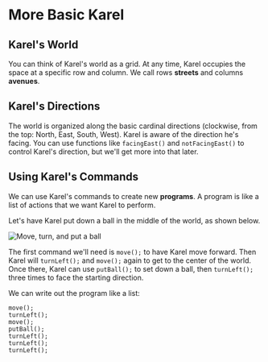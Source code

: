 # More Basic Karel

## Karel's World
You can think of Karel's world as a grid. At any time, Karel occupies the space at a specific row and column. We call rows **streets** and columns **avenues**. 

## Karel's Directions
The world is organized along the basic cardinal directions (clockwise, from the top: North, East, South, West). Karel is aware of the direction he's facing. You can use functions like ``facingEast()`` and ``notFacingEast()`` to control Karel's direction, but we'll get more into that later.

## Using Karel's Commands 
We can use Karel's commands to create new **programs**. A program is like a list of actions that we want Karel to perform.

Let's have Karel put down a ball in the middle of the world, as shown below.

![Move, turn, and put a ball](../static/karel-more-basic-karel.gif)

The first command we'll need is `move();` to have Karel move forward. Then Karel will `turnLeft();` and `move();` again to get to the center of the world. Once there, Karel can use `putBall();` to set down a ball, then `turnLeft();` three times to face the starting direction.

We can write out the program like a list:

    move();
    turnLeft();
    move();
    putBall();
    turnLeft();
    turnLeft();
    turnLeft();








